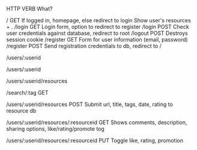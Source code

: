 HTTP                  VERB        What?

/                     GET         If logged in, homepage, else redirect to login
                                  Show user's resources + .
/login                GET         Login form, option to redirect to register
/login                POST        Check user credentials against database, redirect to root
/logout               POST        Destroys session cookie
/register             GET         Form for user information (email, password)
/register             POST        Send registration credentials to db, redirect to /

<!-- /:id/profile          GET         Displays public user profile, tack on /:id below -->
/users/:userid

<!-- /:id/profile/edit     PUT         Edit your own profile page if you are the user. -->
/users/:userid

<!-- /:id                  GET         Shows all resources of given person's collection. -->
/users/:userid/resources

<!-- /search/:tag          PUT         Searches database for resources matching tag -->
/search/:tag          GET

<!-- /:id/add              POST        Submit url, title, tags, date, rating to resource db -->
/users/:userid/resources   POST        Submit url, title, tags, date, rating to resource db


<!-- /:resource            GET         Shows comments, description, sharing options, like/rating/promote tog -->
/users/:userid/resources/:resourceid       GET         Shows comments, description, sharing options, like/rating/promote tog



<!-- /:resource            PUT         Toggle like, rating, promotion -->
/users/:userid/resources/:resourceid         PUT         Toggle like, rating, promotion
